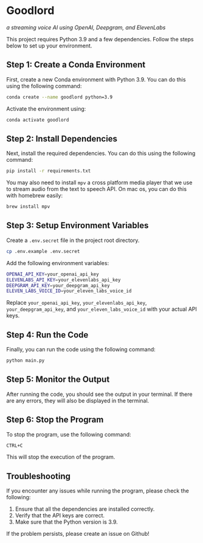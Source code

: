# Goodlord
_a streaming voice AI using OpenAI, Deepgram, and ElevenLabs_

This project requires Python 3.9 and a few dependencies. Follow the steps below to set up your environment.

## Step 1: Create a Conda Environment

First, create a new Conda environment with Python 3.9. You can do this using the following command:

```bash
conda create --name goodlord python=3.9
```

Activate the environment using:

```bash
conda activate goodlord
```

## Step 2: Install Dependencies

Next, install the required dependencies. You can do this using the following command:

```bash
pip install -r requirements.txt
```

You may also need to install `mpv` a cross platform media player that we use to stream audio from the text to speech API. On mac os, you can do this with homebrew easily:
```bash
brew install mpv
```


## Step 3: Setup Environment Variables

Create a `.env.secret` file in the project root directory.
```bash
cp .env.example .env.secret
```

Add the following environment variables:

```bash
OPENAI_API_KEY=your_openai_api_key
ELEVENLABS_API_KEY=your_elevenlabs_api_key
DEEPGRAM_API_KEY=your_deepgram_api_key
ELEVEN_LABS_VOICE_ID=your_eleven_labs_voice_id
```

Replace `your_openai_api_key`, `your_elevenlabs_api_key`, `your_deepgram_api_key`, and `your_eleven_labs_voice_id` with your actual API keys.

## Step 4: Run the Code

Finally, you can run the code using the following command:

```bash
python main.py
```
## Step 5: Monitor the Output

After running the code, you should see the output in your terminal. If there are any errors, they will also be displayed in the terminal.

## Step 6: Stop the Program

To stop the program, use the following command:

```bash
CTRL+C
```

This will stop the execution of the program.

## Troubleshooting

If you encounter any issues while running the program, please check the following:

1. Ensure that all the dependencies are installed correctly.
2. Verify that the API keys are correct.
3. Make sure that the Python version is 3.9.

If the problem persists, please create an issue on Github!


